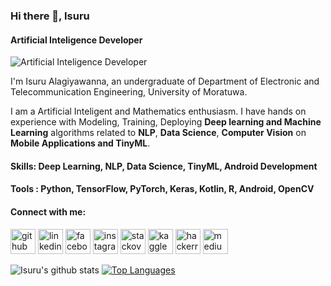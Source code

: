 ### Hi there 👋, Isuru
#### Artificial Inteligence Developer
![Artificial Inteligence Developer](https://github.com/Zuu97/Zuu97/blob/main/banner.png)

I'm Isuru Alagiyawanna, an undergraduate of Department of Electronic and Telecommunication Engineering, University of Moratuwa.

I am a Artificial Inteligent and Mathematics enthusiasm. I have hands on experience with Modeling, Training, Deploying **Deep learning and Machine Learning** algorithms related to **NLP**, **Data Science**, **Computer Vision** on **Mobile Applications and TinyML**.

#### Skills: Deep Learning, NLP, Data Science, TinyML, Android Development
#### Tools : Python, TensorFlow, PyTorch, Keras, Kotlin, R, Android, OpenCV

#### Connect with me:
[<img src='https://cdn.jsdelivr.net/npm/simple-icons@3.0.1/icons/github.svg' alt='github' height='40'>](https://github.com/Zuu97)  [<img src='https://cdn.jsdelivr.net/npm/simple-icons@3.0.1/icons/linkedin.svg' alt='linkedin' height='40'>](https://www.linkedin.com/in/isuru-alagiyawanna-536881121/)  [<img src='https://cdn.jsdelivr.net/npm/simple-icons@3.0.1/icons/facebook.svg' alt='facebook' height='40'>](https://www.facebook.com/100011256307924)  [<img src='https://cdn.jsdelivr.net/npm/simple-icons@3.0.1/icons/instagram.svg' alt='instagram' height='40'>](https://www.instagram.com/_1zuu_/)  [<img src='https://cdn.jsdelivr.net/npm/simple-icons@3.0.1/icons/stackoverflow.svg' alt='stackoverflow' height='40'>](https://stackoverflow.com/users/11867096/isuru-alagiyawanna)  [<img src='https://cdn.jsdelivr.net/npm/simple-icons@3.0.1/icons/kaggle.svg' alt='kaggle' height='40'>](https://www.kaggle.com/isurualagiyawanna)  [<img src='https://cdn.jsdelivr.net/npm/simple-icons@3.0.1/icons/hackerrank.svg' alt='hackerrank' height='40'>](https://www.hackerrank.com/isurualagiyawan2)  [<img src='https://cdn.jsdelivr.net/npm/simple-icons@3.0.1/icons/medium.svg' alt='medium' height='40'>](https://medium.com/@isurualagiyawanna)  

![Isuru's github stats](https://github-readme-stats.vercel.app/api?username=Zuu97&count_private=true&show_icons=true&theme=radical)
[![Top Languages](https://github-readme-stats.vercel.app/api/top-langs/?username=Zuu97&layout=compact)](https://github.com/Zuu97/github-readme-stats)
